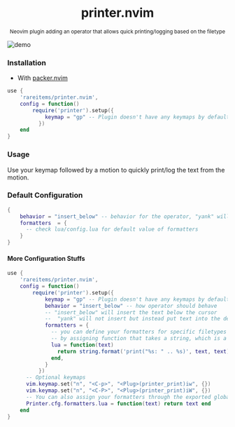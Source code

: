 <h1 align="center"> printer.nvim </h1>
<p align="center"><sup> Neovim plugin adding an operator that allows quick printing/logging based on the filetype </sup></p>

![demo](https://user-images.githubusercontent.com/83038443/189985116-a4e72aab-0faa-4b05-8960-44f5822367d4.gif)

### Installation

- With [packer.nvim](https://github.com/wbthomason/packer.nvim)

```lua
use {
    'rareitems/printer.nvim',
    config = function()
        require('printer').setup({
            keymap = "gp" -- Plugin doesn't have any keymaps by default
          })
    end
}
```
### Usage

Use your keymap followed by a motion to quickly print/log the text from the motion.

### Default Configuration

```lua
{
    behavior = "insert_below" -- behavior for the operator, "yank" will not insert but instead put text into the default '"' register
    formatters  = {
      -- check lua/config.lua for default value of formatters
    }
}
```

#### More Configuration Stuffs

```lua
use {
    'rareitems/printer.nvim',
    config = function()
        require('printer').setup({
            keymap = "gp" -- Plugin doesn't have any keymaps by default
            behavior = "insert_below" -- how operator should behave
            -- "insert_below" will insert the text below the cursor
            --  "yank" will not insert but instead put text into the default '"' register
            formatters = {
              -- you can define your formatters for specific filetypes
              -- by assigning function that takes a string, which is a text from the motion, and returns a string
              lua = function(text)
                return string.format('print("%s: " .. %s)', text, text)
              end,
            }
          })
      -- Optional keymaps
      vim.keymap.set("n", "<C-p>", "<Plug>(printer_print)iw", {})
      vim.keymap.set("n", "<C-P>", "<Plug>(printer_print)iW", {})
      -- You can also assign your formatters through the exported global object
      Printer.cfg.formatters.lua = function(text) return text end
    end
}
```
